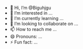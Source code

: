 - 👋 Hi, I’m @Biguhjgu
- 👀 I’m interested in ...
- 🌱 I’m currently learning ...
- 💞️ I’m looking to collaborate on ...
- 📫 How to reach me ...
- 😄 Pronouns: ...
- ⚡ Fun fact: ...

<!---
Biguhjgu/Biguhjgu is a ✨ special ✨ repository because its `README.md` (this file) appears on your GitHub profile.
You can click the Preview link to take a look at your changes.
--->
